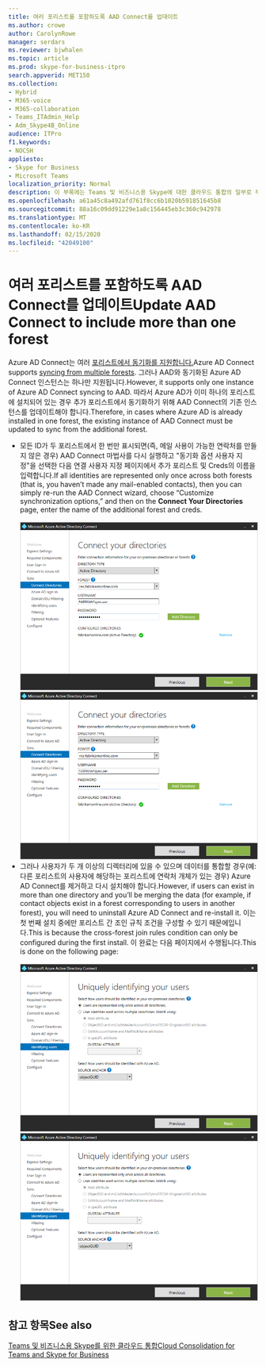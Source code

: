 ```yaml
---
title: 여러 포리스트를 포함하도록 AAD Connect를 업데이트
ms.author: crowe
author: CarolynRowe
manager: serdars
ms.reviewer: bjwhalen
ms.topic: article
ms.prod: skype-for-business-itpro
search.appverid: MET150
ms.collection:
- Hybrid
- M365-voice
- M365-collaboration
- Teams_ITAdmin_Help
- Adm_Skype4B_Online
audience: ITPro
f1.keywords:
- NOCSH
appliesto:
- Skype for Business
- Microsoft Teams
localization_priority: Normal
description: 이 부록에는 Teams 및 비즈니스용 Skype에 대한 클라우드 통합의 일부로 두 개 이상의 포리스트를 포함하기 위해 AAD Connect를 업데이트하는 자세한 단계가 포함되어 있습니다.
ms.openlocfilehash: a61a45c8a492afd761f8cc6b1020b591851645b8
ms.sourcegitcommit: 88a16c09dd91229e1a8c156445eb3c360c942978
ms.translationtype: MT
ms.contentlocale: ko-KR
ms.lasthandoff: 02/15/2020
ms.locfileid: "42049100"
---
```

# <a name="update-aad-connect-to-include-more-than-one-forest"></a><span data-ttu-id="6cce1-103">여러 포리스트를 포함하도록 AAD Connect를 업데이트</span><span class="sxs-lookup"><span data-stu-id="6cce1-103">Update AAD Connect to include more than one forest</span></span>

<span data-ttu-id="6cce1-104">Azure AD Connect는 여러 [포리스트에서 동기화를 지원합니다.](https://docs.microsoft.com/azure/active-directory/connect/active-directory-aadconnect-topologies)</span><span class="sxs-lookup"><span data-stu-id="6cce1-104">Azure AD Connect supports [syncing from multiple forests](https://docs.microsoft.com/azure/active-directory/connect/active-directory-aadconnect-topologies).</span></span> <span data-ttu-id="6cce1-105">그러나 AAD와 동기화된 Azure AD Connect 인스턴스는 하나만 지원됩니다.</span><span class="sxs-lookup"><span data-stu-id="6cce1-105">However, it supports only one instance of Azure AD Connect syncing to AAD.</span></span> <span data-ttu-id="6cce1-106">따라서 Azure AD가 이미 하나의 포리스트에 설치되어 있는 경우 추가 포리스트에서 동기화하기 위해 AAD Connect의 기존 인스턴스를 업데이트해야 합니다.</span><span class="sxs-lookup"><span data-stu-id="6cce1-106">Therefore, in cases where Azure AD is already installed in one forest, the existing instance of AAD Connect must be updated to sync from the additional forest.</span></span>

 - <span data-ttu-id="6cce1-107">모든 ID가 두 포리스트에서 한 번만 표시되면(즉, 메일 사용이 가능한 연락처를 만들지 않은 경우) AAD Connect 마법사를 다시 실행하고 "동기화  옵션 사용자 지정"을 선택한 다음 연결 사용자 지정 페이지에서 추가 포리스트 및 Creds의 이름을 입력합니다.</span><span class="sxs-lookup"><span data-stu-id="6cce1-107">If all identities are represented only once across both forests (that is, you haven’t made any mail-enabled contacts), then you can simply re-run the AAD Connect wizard, choose “Customize synchronization options,” and then on the **Connect Your Directories** page, enter the name of the additional forest and creds.</span></span><br><br>
 <span data-ttu-id="6cce1-108">![The Connect your directories page](../media/cloud-consolidation-connect-your-directories.png)</span><span class="sxs-lookup"><span data-stu-id="6cce1-108">![The Connect your directories page](../media/cloud-consolidation-connect-your-directories.png)</span></span>
 - <span data-ttu-id="6cce1-109">그러나 사용자가 두 개 이상의 디렉터리에 있을 수 있으며 데이터를 통합할 경우(예: 다른 포리스트의 사용자에 해당하는 포리스트에 연락처 개체가 있는 경우) Azure AD Connect를 제거하고 다시 설치해야 합니다.</span><span class="sxs-lookup"><span data-stu-id="6cce1-109">However, if users can exist in more than one directory and you’ll be merging the data (for example, if contact objects exist in a forest corresponding to users in another forest), you will need to uninstall Azure AD Connect and re-install it.</span></span>  <span data-ttu-id="6cce1-110">이는 첫 번째 설치 중에만 포리스트 간 조인 규칙 조건을 구성할 수 있기 때문에입니다.</span><span class="sxs-lookup"><span data-stu-id="6cce1-110">This is because the cross-forest join rules condition can only be configured during the first install.</span></span> <span data-ttu-id="6cce1-111">이 완료는 다음 페이지에서 수행됩니다.</span><span class="sxs-lookup"><span data-stu-id="6cce1-111">This is done on the following page:</span></span><br><br>
 <span data-ttu-id="6cce1-112">![사용자 고유 식별 페이지](../media/cloud-consolidation-uniquely-identifying-your-users.png)</span><span class="sxs-lookup"><span data-stu-id="6cce1-112">![The Uniquely identifying your users page](../media/cloud-consolidation-uniquely-identifying-your-users.png)</span></span>


## <a name="see-also"></a><span data-ttu-id="6cce1-113">참고 항목</span><span class="sxs-lookup"><span data-stu-id="6cce1-113">See also</span></span>

[<span data-ttu-id="6cce1-114">Teams 및 비즈니스용 Skype를 위한 클라우드 통합</span><span class="sxs-lookup"><span data-stu-id="6cce1-114">Cloud Consolidation for Teams and Skype for Business</span></span>](cloud-consolidation.md)